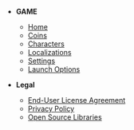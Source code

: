 - **GAME**
  - [Home](/en/home)
  - [Coins](/en/dlce/coins.md)
  - [Characters](/en/dlce/character.md)
  - [Localizations](/en/dlce/localization.md)
  - [Settings](/en/dlce/game-settings.md)
  - [Launch Options](/en/dlce/commands.md)

- **Legal**
  - [End-User License Agreement](/en/legal/eula.md)
  - [Privacy Policy](/en/legal/privacy.md)
  - [Open Source Libraries](/en/legal/open-source.md)
